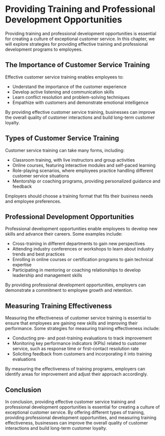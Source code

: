 Providing Training and Professional Development Opportunities
================================================================================================================

Providing training and professional development opportunities is essential for creating a culture of exceptional customer service. In this chapter, we will explore strategies for providing effective training and professional development programs to employees.

The Importance of Customer Service Training
-------------------------------------------

Effective customer service training enables employees to:

* Understand the importance of the customer experience
* Develop active listening and communication skills
* Learn conflict resolution and problem-solving techniques
* Empathize with customers and demonstrate emotional intelligence

By providing effective customer service training, businesses can improve the overall quality of customer interactions and build long-term customer loyalty.

Types of Customer Service Training
----------------------------------

Customer service training can take many forms, including:

* Classroom training, with live instructors and group activities
* Online courses, featuring interactive modules and self-paced learning
* Role-playing scenarios, where employees practice handling different customer service situations
* Mentorship or coaching programs, providing personalized guidance and feedback

Employers should choose a training format that fits their business needs and employee preferences.

Professional Development Opportunities
--------------------------------------

Professional development opportunities enable employees to develop new skills and advance their careers. Some examples include:

* Cross-training in different departments to gain new perspectives
* Attending industry conferences or workshops to learn about industry trends and best practices
* Enrolling in online courses or certification programs to gain technical expertise
* Participating in mentoring or coaching relationships to develop leadership and management skills

By providing professional development opportunities, employers can demonstrate a commitment to employee growth and retention.

Measuring Training Effectiveness
--------------------------------

Measuring the effectiveness of customer service training is essential to ensure that employees are gaining new skills and improving their performance. Some strategies for measuring training effectiveness include:

* Conducting pre- and post-training evaluations to track improvement
* Monitoring key performance indicators (KPIs) related to customer service, such as response time or first-contact resolution rate
* Soliciting feedback from customers and incorporating it into training evaluations

By measuring the effectiveness of training programs, employers can identify areas for improvement and adjust their approach accordingly.

Conclusion
----------

In conclusion, providing effective customer service training and professional development opportunities is essential for creating a culture of exceptional customer service. By offering different types of training, providing professional development opportunities, and measuring training effectiveness, businesses can improve the overall quality of customer interactions and build long-term customer loyalty.
